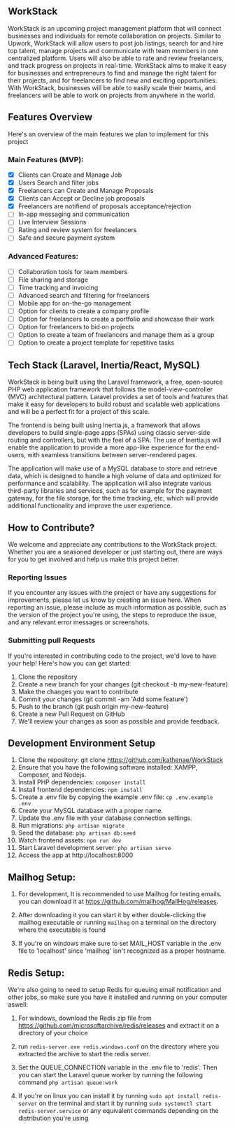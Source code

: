 ## WorkStack

  WorkStack is an upcoming project management platform that will connect businesses and individuals for remote collaboration on projects. Similar to Upwork, WorkStack will allow users to post job listings, search for and hire top talent, manage projects and communicate with team members in one centralized platform. Users will also be able to rate and review freelancers, and track progress on projects in real-time. WorkStack aims to make it easy for businesses and entrepreneurs to find and manage the right talent for their projects, and for freelancers to find new and exciting opportunities. With WorkStack, businesses will be able to easily scale their teams, and freelancers will be able to work on projects from anywhere in the world.

## Features Overview
Here's an overview of the main features we plan to 
implement for this project

### Main Features (MVP):
- [x] Clients can Create and Manage Job
- [x] Users Search and filter jobs 
- [x] Freelancers can Create and Manage Proposals
- [x] Clients can Accept or Decline job proposals
- [x] Freelancers are notifiend of proposals acceptance/rejection
- [ ] In-app messaging and communication
- [ ] Live Interview Sessions
- [ ] Rating and review system for freelancers
- [ ] Safe and secure payment system

### Advanced Features:
- [ ] Collaboration tools for team members
- [ ] File sharing and storage
- [ ] Time tracking and invoicing
- [ ] Advanced search and filtering for freelancers
- [ ] Mobile app for on-the-go management
- [ ] Option for clients to create a company profile
- [ ] Option for freelancers to create a portfolio and showcase their work
- [ ] Option for freelancers to bid on projects
- [ ] Option to create a team of freelancers and manage them as a group
- [ ] Option to create a project template for repetitive tasks

## Tech Stack (Laravel, Inertia/React, MySQL)

  WorkStack is being built using the Laravel framework, a free, open-source PHP web application framework that follows the model-view-controller (MVC) architectural pattern. Laravel provides a set of tools and features that make it easy for developers to build robust and scalable web applications and will be a perfect fit for a project of this scale.

  The frontend is being built using Inertia.js, a framework that allows developers to build single-page apps (SPAs) using classic server-side routing and controllers, but with the feel of a SPA. The use of Inertia.js will enable the application to provide a more app-like experience for the end-users, with seamless transitions between server-rendered pages.

  The application will make use of a MySQL database to store and retrieve data, which is designed to handle a high volume of data and optimized for performance and scalability. The application will also integrate various third-party libraries and services, such as for example for the payment gateway, for the file storage, for the time tracking, etc, which will provide additional functionality and improve the user experience.

## How to Contribute?
  We welcome and appreciate any contributions to the WorkStack project. Whether you are a seasoned developer or just starting out, there are ways for you to get involved and help us make this project better.

### Reporting Issues
  If you encounter any issues with the project or have any suggestions for improvements, please let us know by creating an issue here. When reporting an issue, please include as much information as possible, such as the version of the project you're using, the steps to reproduce the issue, and any relevant error messages or screenshots.

### Submitting pull Requests

If you're interested in contributing code to the project, we'd love to have your help! Here's how you can get started:

1. Clone the repository
2. Create a new branch for your changes (git checkout -b my-new-feature)
3. Make the changes you want to contribute
4. Commit your changes (git commit -am 'Add some feature')
5. Push to the branch (git push origin my-new-feature)
6. Create a new Pull Request on GitHub
7. We'll review your changes as soon as possible and provide feedback.


## Development Environment Setup
1. Clone the repository: git clone https://github.com/kathenae/WorkStack
2. Ensure that you have the following software installed: XAMPP, Composer, and Nodejs.
3. Install PHP dependencies: `composer install`
4. Install frontend dependencies: `npm install`
5. Create a .env file by copying the example .env file: `cp .env.example .env`
6. Create your MySQL database with a proper name.
7. Update the .env file with your database connection settings.
8. Run migrations: `php artisan migrate`
9. Seed the database: `php artisan db:seed`
10. Watch frontend assets: `npm run dev`
11. Start Laravel development server: `php artisan serve` 
12. Access the app at http://localhost:8000

## Mailhog Setup:

1. For development, It is recommended to use Mailhog for testing emails. you can download it at https://github.com/mailhog/MailHog/releases. 

2. After downloading it you can start it by either double-clicking the mailhog executable or running `mailhog` on a terminal on the directory where the executable is found

3. If you're on windows make sure to set MAIL_HOST variable in the .env file to 'localhost' since 'mailhog' isn't recognized as a proper hostname.

## Redis Setup:
We're also going to need to setup Redis for queuing email notification and other jobs, so make sure you have it installed and running on your computer aswell:

1. For windows, download the Redis zip file from https://github.com/microsoftarchive/redis/releases and extract it on a directory of your choice

2. run `redis-server.exe redis.windows.conf` on the directory where you extracted the archive to start the redis server.

3. Set the QUEUE_CONNECTION variable in the .env file to 'redis'. Then you can start the Laravel queue worker by running the following command `php artisan queue:work`

4. If you're on linux you can install it by running `sudo apt install redis-server` on the terminal and start it by running `sudo systemctl start redis-server.service` or any equivalent commands depending on the distribution you're using
